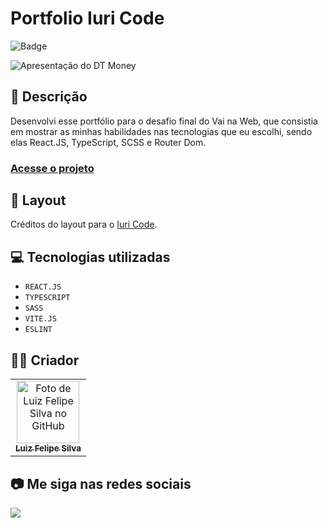 # Portfolio Iuri Code

![Badge](http://img.shields.io/static/v1?label=STATUS&message=CONCLUIDO&color=GREEN&style=for-the-badge)

<img src="https://github.com/luizfelipe9627/portfolio-iuricode/blob/main/src/assets/img/apresentacao.gif" alt="Apresentação do DT Money">

## 📄 Descrição

Desenvolvi esse portfólio para o desafio final do Vai na Web, que consistia em mostrar as minhas habilidades nas tecnologias que eu escolhi, sendo elas React.JS, TypeScript, SCSS e Router Dom.

### <a href="https://luizfelipe9627-portfolio-iuricode.netlify.app">Acesse o projeto</a>

## 🎨 Layout

Créditos do layout para o <a href="https://www.iuricode.com">Iuri Code</a>.

## 💻 Tecnologias utilizadas

- `REACT.JS`
- `TYPESCRIPT`
- `SASS`
- `VITE.JS`
- `ESLINT`

## 🧑‍💻 Criador

<table>
 <tr>
   <td align="center">
     <a href="https://github.com/luizfelipe9627">
       <img src="https://github.com/luizfelipe9627.png" width="100px;" alt="Foto de Luiz Felipe Silva no GitHub"/><br>
       <sub>
         <b>Luiz Felipe Silva</b>
       </sub>
     </a>
   </td>
 </tr>
</table>

## 📷 Me siga nas redes sociais<br>

<p align="left">
 <a href="https://www.linkedin.com/in/luizfelipe9627/" target="_blank"><img src="https://img.shields.io/badge/-LinkedIn-%230077B5?style=for-the-badge&logo=linkedin&logoColor=white"></a>
</p>
